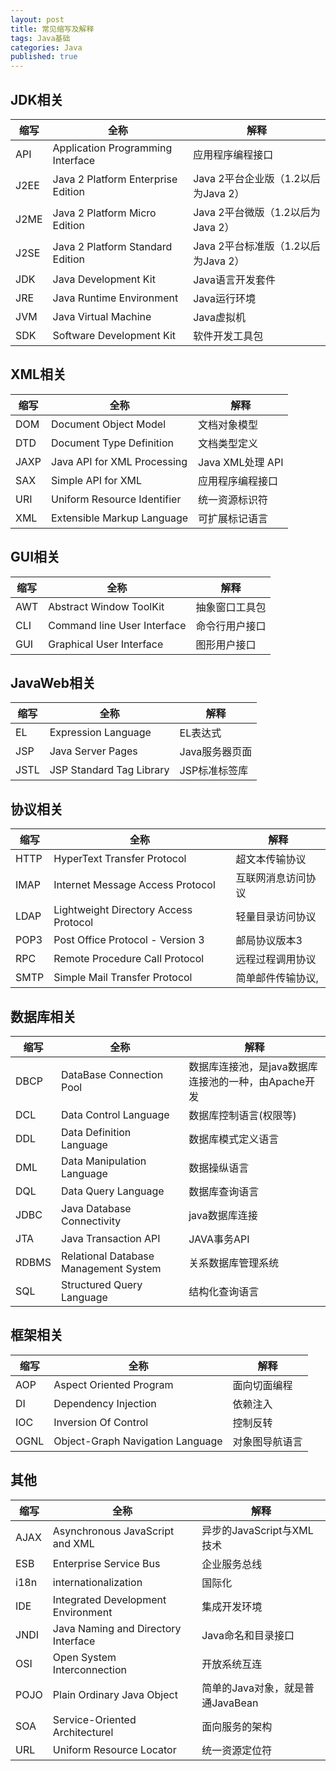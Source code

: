 ```yaml
---  
layout: post  
title: 常见缩写及解释  
tags: Java基础  
categories: Java  
published: true  
---  
```


## JDK相关

| 缩写 |                全称                |                 解释                |
|------|------------------------------------|-------------------------------------|
| API  | Application Programming Interface  | 应用程序编程接口                    |
| J2EE | Java 2 Platform Enterprise Edition | Java 2平台企业版（1.2以后为Java 2） |
| J2ME | Java 2 Platform Micro Edition      | Java 2平台微版（1.2以后为Java 2）   |
| J2SE | Java 2 Platform Standard Edition   | Java 2平台标准版（1.2以后为Java 2） |
| JDK  | Java Development Kit               | Java语言开发套件                    |
| JRE  | Java Runtime Environment           | Java运行环境                        |
| JVM  | Java Virtual Machine               | Java虚拟机                          |
| SDK  | Software Development Kit           | 软件开发工具包                      |

## XML相关

| 缩写 |             全称            |       解释       |
|------|-----------------------------|------------------|
| DOM  | Document Object Model       | 文档对象模型     |
| DTD  | Document Type Definition    | 文档类型定义     |
| JAXP | Java API for XML Processing | Java XML处理 API |
| SAX  | Simple API for XML          | 应用程序编程接口 |
| URI  | Uniform Resource Identifier | 统一资源标识符   |
| XML  | Extensible Markup Language  | 可扩展标记语言   |

## GUI相关

| 缩写 |             全称            |      解释      |
|------|-----------------------------|----------------|
| AWT  | Abstract Window ToolKit     | 抽象窗口工具包 |
| CLI  | Command line User Interface | 命令行用户接口 |
| GUI  | Graphical User Interface    | 图形用户接口   |

## JavaWeb相关

| 缩写 |           全称           |      解释      |
|------|--------------------------|----------------|
| EL   | Expression Language      | EL表达式       |
| JSP  | Java Server Pages        | Java服务器页面 |
| JSTL | JSP Standard Tag Library | JSP标准标签库  |

## 协议相关

| 缩写 |                  全称                 |        解释        |
|------|---------------------------------------|--------------------|
| HTTP | HyperText Transfer Protocol           | 超文本传输协议     |
| IMAP | Internet Message Access Protocol      | 互联网消息访问协议 |
| LDAP | Lightweight Directory Access Protocol | 轻量目录访问协议   |
| POP3 | Post Office Protocol - Version 3      | 邮局协议版本3      |
| RPC  | Remote Procedure Call Protocol        | 远程过程调用协议   |
| SMTP | Simple Mail Transfer Protocol         | 简单邮件传输协议,  |

## 数据库相关

|  缩写 |                  全称                 |                         解释                         |
|-------|---------------------------------------|------------------------------------------------------|
| DBCP  | DataBase Connection Pool              | 数据库连接池，是java数据库连接池的一种，由Apache开发 |
| DCL   | Data Control Language                 | 数据库控制语言(权限等)                               |
| DDL   | Data Definition Language              | 数据库模式定义语言                                   |
| DML   | Data Manipulation Language            | 数据操纵语言                                         |
| DQL   | Data Query Language                   | 数据库查询语言                                       |
| JDBC  | Java Database Connectivity            | java数据库连接                                       |
| JTA   | Java Transaction API                  | JAVA事务API                                          |
| RDBMS | Relational Database Management System | 关系数据库管理系统                                   |
| SQL   | Structured Query Language             | 结构化查询语言                                       |

## 框架相关

| 缩写 |               全称               |      解释      |
|------|----------------------------------|----------------|
| AOP  | Aspect Oriented Program          | 面向切面编程   |
| DI   | Dependency Injection             | 依赖注入       |
| IOC  | Inversion Of Control             | 控制反转       |
| OGNL | Object-Graph Navigation Language | 对象图导航语言 |

## 其他

| 缩写 |                 全称                |               解释               |
|------|-------------------------------------|----------------------------------|
| AJAX | Asynchronous JavaScript and XML     | 异步的JavaScript与XML技术        |
| ESB  | Enterprise Service Bus              | 企业服务总线                     |
| i18n | internationalization                | 国际化                           |
| IDE  | Integrated Development Environment  | 集成开发环境                     |
| JNDI | Java Naming and Directory Interface | Java命名和目录接口               |
| OSI  | Open System Interconnection         | 开放系统互连                     |
| POJO | Plain Ordinary Java Object          | 简单的Java对象，就是普通JavaBean |
| SOA  | Service-Oriented Architecturel      | 面向服务的架构                   |
| URL  | Uniform Resource Locator            | 统一资源定位符                   |

